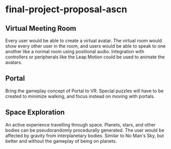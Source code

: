 # final-project-proposal-ascn

## Virtual Meeting Room

Every user would be able to create a virtual avatar. The virtual room would show every other user in the room, and users would be able to speak to one another like a normal room using positional audio. Integration with controllers or peripherals like the Leap Motion could be used to animate the avatars.

## Portal

Bring the gameplay concept of Portal to VR. Special puzzles will have to be created to minimize walking, and focus instead on moving with portals.

## Space Exploration

An active experience travelling through space. Planets, stars, and other bodies can be pseudorandomly procedurally generated. The user would be affected by gravity from interplanetary bodies. Similar to No Man's Sky, but better and without the gameplay of being on planets.
